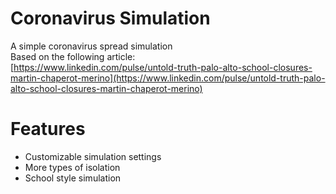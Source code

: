 # Coronavirus Simulation
A simple coronavirus spread simulation <br>
Based on the following article: <br>
[https://www.linkedin.com/pulse/untold-truth-palo-alto-school-closures-martin-chaperot-merino](https://www.linkedin.com/pulse/untold-truth-palo-alto-school-closures-martin-chaperot-merino)

# Features
* Customizable simulation settings
* More types of isolation
* School style simulation
